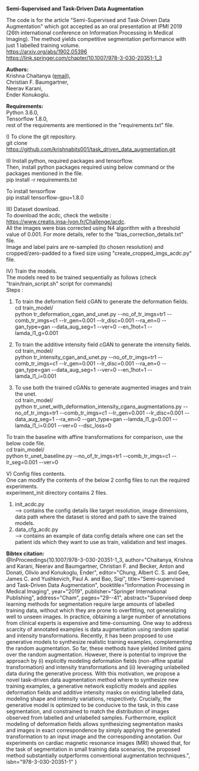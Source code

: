 **Semi-Supervised and Task-Driven Data Augmentation** <br/>

The code is for the article "Semi-Supervised and Task-Driven Data Augmentation" which got accepted as an oral presentation at IPMI 2019 (26th international conference on Information Processing in Medical Imaging).
The method yields competitive segmentation performance with just 1 labelled training volume.<br/>
https://arxiv.org/abs/1902.05396 <br/>
https://link.springer.com/chapter/10.1007/978-3-030-20351-1_3 <br/>


**Authors:** <br/>
Krishna Chaitanya ([email](mailto:krishna.chaitanya@vision.ee.ethz.ch)),<br/>
Christian F. Baumgartner,<br/>
Neerav Karani,<br/>
Ender Konukoglu.<br/>

**Requirements:** <br/>
Python 3.6.0,<br/>
Tensorflow 1.8.0,<br/>
rest of the requirements are mentioned in the "requirements.txt" file. <br/>

I)  To clone the git repository.<br/>
git clone https://github.com/krishnabits001/task_driven_data_augmentation.git <br/>

II) Install python, required packages and tensorflow.<br/>
Then, install python packages required using below command or the packages mentioned in the file.<br/>
pip install -r requirements.txt <br/>

To install tensorflow <br/>
pip install tensorflow-gpu=1.8.0 <br/>

III) Dataset download.<br/>
To download the acdc, check the website :<br/>
https://www.creatis.insa-lyon.fr/Challenge/acdc. <br/>
All the images were bias corrected using N4 algorithm with a threshold value of 0.001. For more details, refer to the "bias_correction_details.txt" file.<br/>
Image and label pairs are re-sampled (to chosen resolution) and cropped/zero-padded to a fixed size using "create_cropped_imgs_acdc.py" file. <br/>

IV) Train the models.<br/>
The models need to be trained sequentially as follows (check "train/train_script.sh" script for commands)<br/>
Steps :<br/>
1) To train the deformation field cGAN to generate the deformation fields.<br/>
cd train_model/ <br/>
python tr_deformation_cgan_and_unet.py --no_of_tr_imgs=tr1 --comb_tr_imgs=c1 --lr_gen=0.001 --lr_disc=0.001 --ra_en=0 --gan_type=gan --data_aug_seg=1 --ver=0 --en_1hot=1 --lamda_l1_g=0.001 <br/>

2) To train the additive intensity field cGAN to generate the intensity fields.<br/>
cd train_model/ <br/>
python tr_intensity_cgan_and_unet.py --no_of_tr_imgs=tr1 --comb_tr_imgs=c1 --lr_gen=0.001 --lr_disc=0.001 --ra_en=0 --gan_type=gan --data_aug_seg=1 --ver=0 --en_1hot=1 --lamda_l1_i=0.001 <br/>

3) To use both the trained cGANs to generate augmented images and train the unet.<br/>
cd train_model/ <br/>
python tr_unet_with_deformation_intensity_cgans_augmentations.py --no_of_tr_imgs=tr1 --comb_tr_imgs=c1 --lr_gen=0.001 --lr_disc=0.001 --data_aug_seg=1 --ra_en=0 --gan_type=gan --lamda_l1_g=0.001 --lamda_l1_i=0.001 --ver=0 --dsc_loss=0 <br/>

To train the baseline with affine transformations for comparison, use the below code file.<br/>
cd train_model/ <br/>
python tr_unet_baseline.py --no_of_tr_imgs=tr1 --comb_tr_imgs=c1 --lr_seg=0.001 --ver=0 <br/>

V) Config files contents.<br/>
One can modify the contents of the below 2 config files to run the required experiments.<br/>
experiment_init directory contains 2 files.<br/>
1) init_acdc.py <br/>
--> contains the config details like target resolution, image dimensions, data path where the dataset is stored and path to save the trained models.<br/>
2) data_cfg_acdc.py <br/>
--> contains an example of data config details where one can set the patient ids which they want to use as train, validation and test images.<br/>


**Bibtex citation:** <br/>
@InProceedings{10.1007/978-3-030-20351-1_3,
author="Chaitanya, Krishna
and Karani, Neerav
and Baumgartner, Christian F.
and Becker, Anton
and Donati, Olivio
and Konukoglu, Ender",
editor="Chung, Albert C. S.
and Gee, James C.
and Yushkevich, Paul A.
and Bao, Siqi",
title="Semi-supervised and Task-Driven Data Augmentation",
booktitle="Information Processing in Medical Imaging",
year="2019",
publisher="Springer International Publishing",
address="Cham",
pages="29--41",
abstract="Supervised deep learning methods for segmentation require large amounts of labelled training data, without which they are prone to overfitting, not generalizing well to unseen images. In practice, obtaining a large number of annotations from clinical experts is expensive and time-consuming. One way to address scarcity of annotated examples is data augmentation using random spatial and intensity transformations. Recently, it has been proposed to use generative models to synthesize realistic training examples, complementing the random augmentation. So far, these methods have yielded limited gains over the random augmentation. However, there is potential to improve the approach by (i) explicitly modeling deformation fields (non-affine spatial transformation) and intensity transformations and (ii) leveraging unlabelled data during the generative process. With this motivation, we propose a novel task-driven data augmentation method where to synthesize new training examples, a generative network explicitly models and applies deformation fields and additive intensity masks on existing labelled data, modeling shape and intensity variations, respectively. Crucially, the generative model is optimized to be conducive to the task, in this case segmentation, and constrained to match the distribution of images observed from labelled and unlabelled samples. Furthermore, explicit modeling of deformation fields allows synthesizing segmentation masks and images in exact correspondence by simply applying the generated transformation to an input image and the corresponding annotation. Our experiments on cardiac magnetic resonance images (MRI) showed that, for the task of segmentation in small training data scenarios, the proposed method substantially outperforms conventional augmentation techniques.",
isbn="978-3-030-20351-1"
}
<br/>
